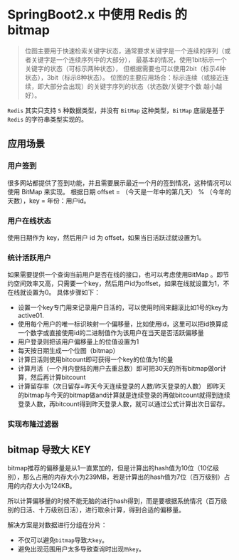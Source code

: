 # SpringBoot2.x 中使用 Redis 的 bitmap

> 位图主要用于快速检索关键字状态，通常要求关键字是一个连续的序列（或者关键字是一个连续序列中的大部分）， 
> 最基本的情况，使用1bit标示一个关键字的状态（可标示两种状态），
> 但根据需要也可以使用2bit（标示4种状态），3bit（标示8种状态）。 
> 位图的主要应用场合：标示连续（或接近连续，即大部分会出现）的关键字序列的状态（状态数/关键字个数 越小越好）。

`Redis` 其实只支持 `5` 种数据类型，并没有 `BitMap` 这种类型，`BitMap` 底层是基于 `Redis` 的字符串类型实现的。

## 应用场景

### 用户签到

很多网站都提供了签到功能，并且需要展示最近一个月的签到情况，这种情况可以使用 BitMap 来实现。
根据日期 offset = （今天是一年中的第几天） % （今年的天数），key = 年份：用户id。

### 用户在线状态

使用日期作为 key，然后用户 id 为 offset，如果当日活跃过就设置为1。

### 统计活跃用户

如果需要提供一个查询当前用户是否在线的接口，也可以考虑使用BitMap 。即节约空间效率又高，只需要一个key，然后用户id为offset，如果在线就设置为1，不在线就设置为0。
具体步骤如下：
- 设置一个key专门用来记录用户日活的，可以使用时间来翻滚比如1号的key为active01.
- 使用每个用户的唯一标识映射一个偏移量，比如使用id，这里可以把id换算成一个数字或直接使用id的二进制值作为该用户在当天是否活跃偏移量
- 用户登录则把该用户偏移量上的位值设置为1
- 每天按日期生成一个位图（bitmap）
- 计算日活则使用bitcount即可获得一个key的位值为1的量
- 计算月活（一个月内登陆的用户去重总数）即可把30天的所有bitmap做or计算，然后再计算bitcount
- 计算留存率（次日留存=昨天今天连续登录的人数/昨天登录的人数） 即昨天的bitmap与今天的bitmap做and计算就是连续登录的再做bitcount就得到连续登录人数，再bitcount得到昨天登录人数，就可以通过公式计算出次日留存。

### 实现布隆过滤器

## bitmap 导致大 KEY

bitmap推荐的偏移量是从1一直累加的，但是计算出的hash值为10位（10亿级别），那么占用的内存大小为239MB，若是计算出的hash值为7位（百万级别）占用的内存大小为124KB。

所以计算偏移量的时候不能无脑的进行hash得到，而是要根据系统情况（百万级别的日活、十万级别日活），进行取余计算，得到合适的偏移量。

解决方案是对数据进行分组在分片：
- 不仅可以避免`bitmap`导致`大key`。
- 避免出现范围用户太多导致查询时出现`热key`。







